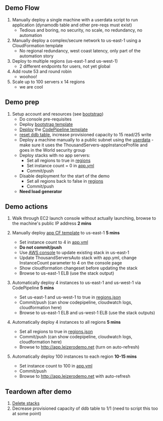## Demo Flow
1. Manually deploy a single machine with a userdata script to run application (dynamodb table and other pre-reqs must exist)
   * Tedious and boring, no security, no scale, no redundancy, no automation
1. Manually deploy a complex/secure network to us-east-1 using a CloudFormation template
   * No regional redundancy, west coast latency, only part of the automation story
1. Deploy to multiple regions (us-east-1 and us-west-1)
   * 2 different endpoints for users, not yet global
1. Add route 53 and round robin
   * woohoo!
1. Scale up to 100 servers x 14 regions
   * we are cool

## Demo prep
1. Setup account and resources (see [bootstrap](00_Bootstrap/readme.md))
   * Do console pre-requisites
   * Deploy [bootstrap template](00_Bootstrap/bootstrap.yml)
   * [Deploy](00_Bootstrap/deploy-pipeline.ps1) the [CodePipeline template](00_Bootstrap/pipeline.yml)
   * [reset ddb table](00_Bootstrap/reset-dynamodb-item.ps1), increase provisioned capacity to 15 read/25 write
   * Deploy a machine manually to a public subnet using the [userdata](01_Manual/userdata_app.txt)  - make sure it uses the ThousandServers-appInstanceProfile and goes in the World security group
   * Deploy stacks with no app servers:
     * Set all regions to true in [regions](02_Automated/regions.json)
     * Set instance count = 0 in [app.yml](02_Automated/app.yml)
     * Commit/push
   * Disable deployment for the start of the demo
     * Set all regions back to false in [regions](02_Automated/regions.json)
     * Commit/push
   * **Need load generator**

## Demo actions
1. Walk through EC2 launch console without actually launching, browse to the machine's public IP address **2 mins**

1. Manually deploy [app CF template](02_Automated/app.yml) to us-east-1 **5 mins**
   * Set instance count to 4 in [app.yml](02_Automated/app.yml)
   * **Do not commit/push**
   * Use [AWS console](https://console.aws.amazon.com/console/home?region=us-east-1) to update existing stack in us-east-1
   * Update ThousandServersAuto stack with app.yml, change InstanceCount parameter to 4 on the console page
   * Show cloudformation changeset before updating the stack
   * Browse to us-east-1 ELB (use the stack output)

1. Automatically deploy 4 instances to us-east-1 and us-west-1 via CodePipeline **5 mins**
   * Set us-east-1 and us-west-1 to true in [regions.json](02_Automated/regions.json)
   * Commit/push (can show codepipeline, cloudwatch logs, cloudformation here)
   * Browse to us-east-1 ELB and us-west-1 ELB (use the stack outputs)

1. Automatically deploy 4 instances to all regions **5 mins**
   * Set all regions to true in [regions.json](02_Automated/regions.json)
   * Commit/push (can show codepipeline, cloudwatch logs, cloudformation here)
   * Browse to http://app.leizerodemo.net (turn on auto-refresh)

1. Automatically deploy 100 instances to each region **10-15 mins**
   * Set instance count to 100 in [app.yml](02_Automated/app.yml)
   * Commit/push
   * Browse to http://app.leizerodemo.net with auto-refresh

## Teardown after demo
1. [Delete stacks](02_Automated/delete-stacks.ps1)
1. Decrease provisioned capacity of ddb table to 1/1 (need to script this too at some point)